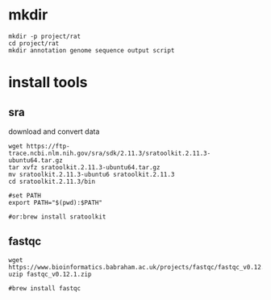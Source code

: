 # mkdir
```mkdir biosoft
mkdir -p project/rat
cd project/rat
mkdir annotation genome sequence output script
```
# install tools
## sra
download and convert data
```cd ~/biosoft
wget https://ftp-trace.ncbi.nlm.nih.gov/sra/sdk/2.11.3/sratoolkit.2.11.3-ubuntu64.tar.gz
tar xvfz sratoolkit.2.11.3-ubuntu64.tar.gz
mv sratoolkit.2.11.3-ubuntu6 sratoolkit.2.11.3
cd sratoolkit.2.11.3/bin

#set PATH
export PATH="$(pwd):$PATH"

#or:brew install sratoolkit
```
## fastqc
```
wget https://www.bioinformatics.babraham.ac.uk/projects/fastqc/fastqc_v0.12.1.zip
uzip fastqc_v0.12.1.zip

#brew install fastqc
```
